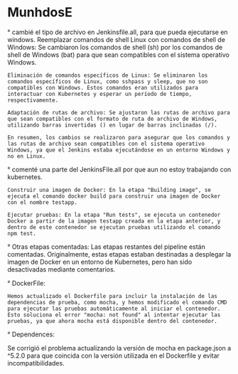 # MunhdosE

° cambié el tipo de archivo en Jenkinsfile.all, para que pueda ejecutarse en windows. 
    Reemplazar comandos de shell Linux con comandos de shell de Windows: Se cambiaron los comandos de shell (sh) por los comandos de shell de Windows (bat) para que sean compatibles con el sistema operativo Windows.

    Eliminación de comandos específicos de Linux: Se eliminaron los comandos específicos de Linux, como sshpass y sleep, que no son compatibles con Windows. Estos comandos eran utilizados para interactuar con Kubernetes y esperar un período de tiempo, respectivamente.

    Adaptación de rutas de archivo: Se ajustaron las rutas de archivo para que sean compatibles con el formato de ruta de archivo de Windows, utilizando barras invertidas () en lugar de barras inclinadas (/).

    En resumen, los cambios se realizaron para asegurar que los comandos y las rutas de archivo sean compatibles con el sistema operativo Windows, ya que el Jenkins estaba ejecutándose en un entorno Windows y no en Linux.



° comenté una parte del JenkinsFile.all por que aun no estoy trabajando con kubernetes.


    Construir una imagen de Docker: En la etapa "Building image", se ejecuta el comando docker build para construir una imagen de Docker con el nombre testapp.

    Ejecutar pruebas: En la etapa "Run tests", se ejecuta un contenedor Docker a partir de la imagen testapp creada en la etapa anterior, y dentro de este contenedor se ejecutan pruebas utilizando el comando npm test.

° Otras etapas comentadas: Las etapas restantes del pipeline están comentadas. Originalmente, estas etapas estaban destinadas a desplegar la imagen de Docker en un          entorno  de Kubernetes, pero han sido desactivadas mediante comentarios.



° DockerFile: 


    Hemos actualizado el Dockerfile para incluir la instalación de las dependencias de prueba, como mocha, y hemos modificado el comando CMD para ejecutar las pruebas automáticamente al iniciar el contenedor. Esto soluciona el error "mocha: not found" al intentar ejecutar las pruebas, ya que ahora mocha está disponible dentro del contenedor.


° Dependences:

 Se corrigió el problema actualizando la versión de mocha en package.json a ^5.2.0 para que coincida con la versión utilizada en el Dockerfile y evitar incompatibilidades.